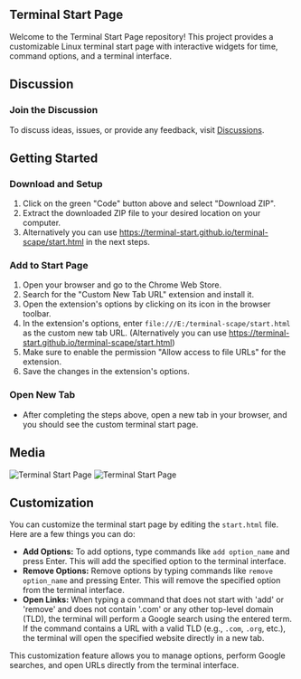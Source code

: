 ## Terminal Start Page

Welcome to the Terminal Start Page repository! This project provides a customizable Linux terminal start page with interactive widgets for time, command options, and a terminal interface.

## Discussion

### Join the Discussion
To discuss ideas, issues, or provide any feedback, visit [Discussions](https://github.com/ForgeSpace/terminal-scape/discussions).

## Getting Started

### Download and Setup
1. Click on the green "Code" button above and select "Download ZIP".
2. Extract the downloaded ZIP file to your desired location on your computer.
3. Alternatively you can use https://terminal-start.github.io/terminal-scape/start.html in the next steps.


### Add to Start Page
1. Open your browser and go to the Chrome Web Store.
2. Search for the "Custom New Tab URL" extension and install it.
3. Open the extension's options by clicking on its icon in the browser toolbar.
4. In the extension's options, enter `file:///E:/terminal-scape/start.html` as the custom new tab URL. (Alternatively you can use https://terminal-start.github.io/terminal-scape/start.html)
5. Make sure to enable the permission "Allow access to file URLs" for the extension.
6. Save the changes in the extension's options.

### Open New Tab
- After completing the steps above, open a new tab in your browser, and you should see the custom terminal start page.

## Media

![Terminal Start Page](https://i.imgur.com/zfw5obP.gif)
![Terminal Start Page](https://github.com/ForgeSpace/terminal-scape/assets/156608888/f3093f56-9486-477b-927b-83094d26fc8e)

## Customization

You can customize the terminal start page by editing the `start.html` file. Here are a few things you can do:

- **Add Options:** To add options, type commands like `add option_name` and press Enter. This will add the specified option to the terminal interface.
- **Remove Options:** Remove options by typing commands like `remove option_name` and pressing Enter. This will remove the specified option from the terminal interface.
- **Open Links:** When typing a command that does not start with 'add' or 'remove' and does not contain '.com' or any other top-level domain (TLD), the terminal will perform a Google search using the entered term. If the command contains a URL with a valid TLD (e.g., `.com`, `.org`, etc.), the terminal will open the specified website directly in a new tab.

This customization feature allows you to manage options, perform Google searches, and open URLs directly from the terminal interface.
